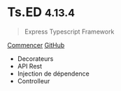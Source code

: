 <!-- _coverpage.md -->


# Ts.ED <small class="version">4.13.4</small>

> Express Typescript Framework

<a href="#/fr/getting-started" class="button">Commencer</a>
<a href="https://github.com/Romakita/ts-express-decorators/" class="button white">GitHub</a>

* Decorateurs
* API Rest
* Injection de dépendence
* Controlleur

